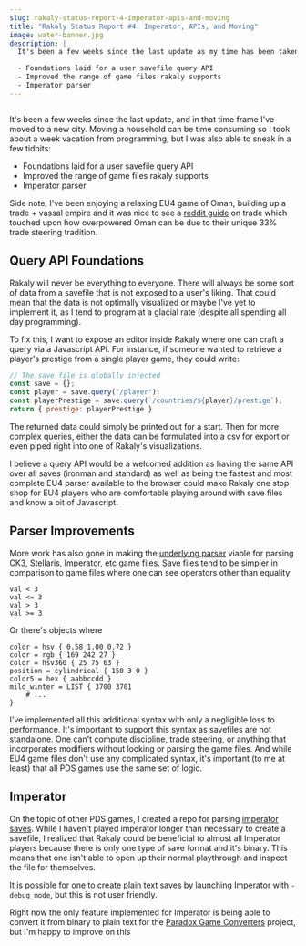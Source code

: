 ```yaml
---
slug: rakaly-status-report-4-imperator-apis-and-moving
title: "Rakaly Status Report #4: Imperator, APIs, and Moving"
image: water-banner.jpg
description: |
  It's been a few weeks since the last update as my time has been taken up by moving a household to a new city, but I have some tidbits in store:

  - Foundations laid for a user savefile query API
  - Improved the range of game files rakaly supports
  - Imperator parser
---
```


<div style={{textAlign: "center"}}>
  <img alt="" width={512} height={177} src={require("./water-banner.jpg").default} />
</div>

It's been a few weeks since the last update, and in that time frame I've moved to a new city. Moving a household can be time consuming so I took about a week vacation from programming, but I was also able to sneak in a few tidbits:

- Foundations laid for a user savefile query API
- Improved the range of game files rakaly supports
- Imperator parser

<!--truncate-->

Side note, I've been enjoying a relaxing EU4 game of Oman, building up a trade + vassal empire and it was nice to see a [reddit guide](https://www.reddit.com/r/eu4/comments/ixe31z/billbabbles_experts_guide_to_trade_for_real_doges/?utm_source=share&utm_medium=web2x&context=3) on trade which touched upon how overpowered Oman can be due to their unique 33% trade steering tradition.

## Query API Foundations

Rakaly will never be everything to everyone. There will always be some sort of data from a savefile that is not exposed to a user's liking. That could mean that the data is not optimally visualized or maybe I've yet to implement it, as I tend to program at a glacial rate (despite all spending all day programming).

To fix this, I want to expose an editor inside Rakaly where one can craft a query via a Javascript API. For instance, if someone wanted to retrieve a player's prestige from a single player game, they could write:

```js
// The save file is globally injected
const save = {};
const player = save.query("/player");
const playerPrestige = save.query(`/countries/${player}/prestige`);
return { prestige: playerPrestige }
```

The returned data could simply be printed out for a start. Then for more complex queries, either the data can be formulated into a csv for export or even piped right into one of Rakaly's visualizations.

I believe a query API would be a welcomed addition as having the same API over all saves (ironman and standard) as well as being the fastest and most complete EU4 parser available to the browser could make Rakaly one stop shop for EU4 players who are comfortable playing around with save files and know a bit of Javascript.

## Parser Improvements

More work has also gone in making the [underlying parser](https://github.com/rakaly/jomini) viable for parsing CK3, Stellaris, Imperator, etc game files. Save files tend to be simpler in comparison to game files where one can see operators other than equality: 

```plain
val < 3
val <= 3
val > 3
val >= 3
```

Or there's objects where 

```plain
color = hsv { 0.58 1.00 0.72 }
color = rgb { 169 242 27 }
color = hsv360 { 25 75 63 }
position = cylindrical { 150 3 0 }
color5 = hex { aabbccdd }
mild_winter = LIST { 3700 3701
    # ...
}
```

I've implemented all this additional syntax with only a negligible loss to performance. It's important to support this syntax as savefiles are not standalone. One can't compute discipline, trade steering, or anything that incorporates modifiers without looking or parsing the game files. And while EU4 game files don't use any complicated syntax, it's important (to me at least) that all PDS games use the same set of logic.

## Imperator

On the topic of other PDS games, I created a repo for parsing [imperator saves](https://github.com/rakaly/imperator-save). While I haven't played imperator longer than necessary to create a savefile, I realized that Rakaly could be beneficial to almost all Imperator players because there is only one type of save format and it's binary. This means that one isn't able to open up their normal playthrough and inspect the file for themselves.

It is possible for one to create plain text saves by launching Imperator with `-debug_mode`, but this is not user friendly.

Right now the only feature implemented for Imperator is being able to convert it from binary to plain text for the [Paradox Game Converters](https://github.com/ParadoxGameConverters/ImperatorToCK3) project, but I'm happy to improve on this 